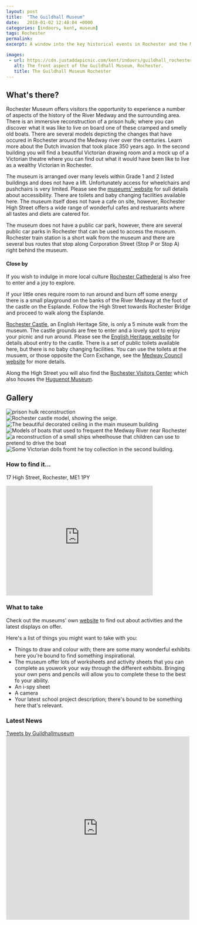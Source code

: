 ```yaml
---
layout: post
title:  "The Guildhall Museum"
date:   2018-01-02 12:48:04 +0000
categories: [indoors, kent, museum]
tags: Rochester
permalink: 
excerpt: A window into the key historical events in Rochester and the Medway River; from the siege of Rochester Castle to the Battle of the Medway. Step into the world of Dickensian Rochester and explore what it was like to live in the city at that time.  Discover the smelly, cramped Hulks that used to lie off the banks of the Medway in Rochester.

images:
 - url: https://cdn.justaddapicnic.com/kent/indoors/guildhall_rochester/guildhall7.jpg
   alt: The front aspect of the Guildhall Museum, Rochester.
   title: The Guildhall Museum Rochester
---
```


## What's there?
Rochester Museum offers visitors the opportunity to experience a number of aspects of the history of the River Medway and the surrounding area.  There is an immersive reconstruction of a prison hulk; where you can discover what it was like to live on board one of these cramped and smelly old boats.  There are several models depicting the changes that have occured in Rochester around the Medway river over the centuries.  Learn more about the Dutch invasion that took place 350 years ago.  In the second building you will find a beautiful Victorian drawing room and a mock up of a Victorian theatre where you can find out what it would have been like to live as a wealthy Victorian in Rochester.

The museum is arranged over many levels within Grade 1 and 2 listed buildings and does not have a lift.  Unfortunately access for wheelchairs and pushchairs is very limited.  Please see the [museums' website](http://www.medway.gov.uk/leisurecultureandsport/localhistoryandarchives/museums/guildhallmuseum.aspx) for sull details about accessibility.  There are toilets and baby changing facilities available here.  The museum itself does not have a cafe on site, however, Rochester High Street offers a wide range of wonderful cafes and restuarants where all tastes and diets are catered for.

The museum does not have a public car park, however, there are several public car parks in Rochester that can be used to access the museum.  Rochester train station is a short walk from the museum and there are several bus routes that stop along Corporation Street (Stop P or Stop A) right behind the museum. 

#### Close by
If you wish to indulge in more local culture [Rochester Cathederal](https://www.rochestercathedral.org/) is also free to enter and a joy to explore. 

If your little ones require room to run around and burn off some energy there is a small playground on the banks of the River Medway at the foot of the castle on the Esplande. Follow the High Street towards Rochester Bridge and proceed to walk along the Esplande.

[Rochester Castle](http://www.english-heritage.org.uk/visit/places/rochester-castle/), an English Heritage Site, is only a 5 minute walk from the museum.  The castle grounds are free to enter and a lovely spot to enjoy your picnic and run around. Please see the [English Heritage website](http://www.english-heritage.org.uk/visit/places/rochester-castle/) for details about entry to the castle. There is a set of public toilets available here, but there is no baby changing facilities.  You can use the toilets at the musuem, or those opposite the Corn Exchange, see the [Medway Council website](http://www.medway.gov.uk/information/findmynearest.aspx?stype=36) for more details.  

Along the High Street you will also find the [Rochester Visitors Center](https://www.visitmedway.org/getting-here/visitor-information-centre/) which also houses the [Huguenot Museum](http://huguenotmuseum.org/).

## Gallery

<div class="container">
<div class="row">

<div class="col-md-4">
  <div class="card" id="portrait">
    <img src="https://cdn.justaddapicnic.com/kent/indoors/guildhall_rochester/guildhall5.jpg" alt="prison hulk reconstruction" class="img-fluid">
  </div>

  <div class="card" id="landscape">
    <img src="https://cdn.justaddapicnic.com/kent/indoors/guildhall_rochester/guildhall1.jpg" alt="Rochester castle model, showing the seige." class="img-fluid">
  </div>
</div>

<div class="col-md-4">
  <div class="card" id="portrait">
    <img src="https://cdn.justaddapicnic.com/kent/indoors/guildhall_rochester/guildhall2.jpg" alt="The beautiful decorated ceiling in the main museum building" class="img-fluid">
  </div>

  <div class="card" id="landscape">
    <img src="https://cdn.justaddapicnic.com/kent/indoors/guildhall_rochester/guildhall3.jpg" alt="Models of boats that used to frequent the Medway River near Rochester" class="img-fluid">
  </div>
</div>

<div class="col-md-4">
  <div class="card" id="portrait">
    <img src="https://cdn.justaddapicnic.com/kent/indoors/guildhall_rochester/guildhall4.jpg" alt="a reconstruction of a small ships wheelhouse that children can use to pretend to drive the boat" class="img-fluid">
  </div>

  <div class="card" id="landscape">
    <img src="https://cdn.justaddapicnic.com/kent/indoors/guildhall_rochester/guildhall6.jpg" alt="Some Victorian dolls fromt he toy collection in the second building." class="img-fluid">
  </div>
</div>

</div>      
</div>



### How to find it...
17 High Street, Rochester, ME1 1PY

<iframe src="https://www.google.com/maps/embed?pb=!1m18!1m12!1m3!1d2489.6577802593765!2d0.500769215864864!3d51.39096742703037!2m3!1f0!2f0!3f0!3m2!1i1024!2i768!4f13.1!3m3!1m2!1s0x47d8cc59b0c7fbbb%3A0x210fd39edae5fcc4!2sGuildhall+Museum!5e0!3m2!1sen!2suk!4v1514901590174" width="400" height="300" frameborder="0" style="border:0" allowfullscreen></iframe>


### What to take
Check out the museums' own [website]( http://www.medway.gov.uk/leisurecultureandsport/localhistoryandarchives/museums/guildhallmuseum.aspx) to find out about activities and the latest displays on offer. 

Here's a list of things you might want to take with you:
* Things to draw and colour with; there are some many wonderful exhibits here you're bound to find something inspirational.
* The museum offer lots of worksheets and activity sheets that you can complete as youwork your way through the different exhibits.  Bringing your own pens and pencils will allow you to complete these to the best fo your ability.
* An i-spy sheet
* A camera
* Your latest school project description; there's bound to be something here that's relevant.


### Latest News

<div class="container">
  <div class="row">
    <div class="col-md-6">
      <a class="twitter-timeline" data-width="1000" data-height="500" href="https://twitter.com/Guildhallmuseum?ref_src=twsrc%5Etfw">Tweets by Guildhallmuseum</a> <script async src="https://platform.twitter.com/widgets.js" charset="utf-8"></script>
    </div>
    <div class="col-md-6">
      <iframe src="https://www.facebook.com/plugins/page.php?href=https%3A%2F%2Fwww.facebook.com%2FGuildhallMuseumRochester%2F&tabs=timeline&width=500&height=500&small_header=true&adapt_container_width=true&hide_cover=false&show_facepile=true&appId" width="500" height="500" style="border:none;overflow:hidden" scrolling="no" frameborder="0" allowTransparency="true" allow="encrypted-media"></iframe>
    </div>
  </div>
</div>  
